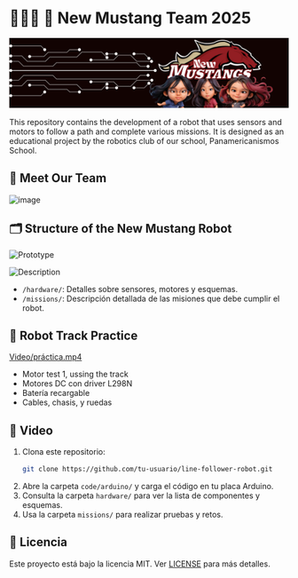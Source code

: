 # 🤖🇵🇦 🐎 New Mustang Team 2025
![](https://github.com/NewMustangAlpha/MustangEngineering/blob/main/Header%20NewMustang.png)

This repository contains the development of a robot that uses sensors and motors to follow a path and complete various missions. It is designed as an educational project by the robotics club of our school, Panamericanismos School.

## 🔧 Meet Our Team
![image](https://github.com/user-attachments/assets/e9d0d6ec-df29-4fcf-a35b-6f96b8ec7968)



## 🗂 Structure of the New Mustang Robot

![Prototype](https://github.com/user-attachments/assets/6cb657ea-4d41-4950-802b-88867fec96a3)

![Description](https://github.com/user-attachments/assets/f36fc052-006d-41dc-aaa5-b2d17daf594e)



- `/hardware/`: Detalles sobre sensores, motores y esquemas.
- `/missions/`: Descripción detallada de las misiones que debe cumplir el robot.

## 🧠 Robot Track Practice

[Video/práctica.mp4](https://youtube.com/shorts/UFMvW3aFJpc?feature=share)
- Motor test 1, ussing the track
- Motores DC con driver L298N
- Batería recargable
- Cables, chasis, y ruedas

## 🚀 Video

1. Clona este repositorio:
   ```bash
   git clone https://github.com/tu-usuario/line-follower-robot.git
   ```
2. Abre la carpeta `code/arduino/` y carga el código en tu placa Arduino.
3. Consulta la carpeta `hardware/` para ver la lista de componentes y esquemas.
4. Usa la carpeta `missions/` para realizar pruebas y retos.

## 📄 Licencia

Este proyecto está bajo la licencia MIT. Ver [LICENSE](LICENSE) para más detalles.
